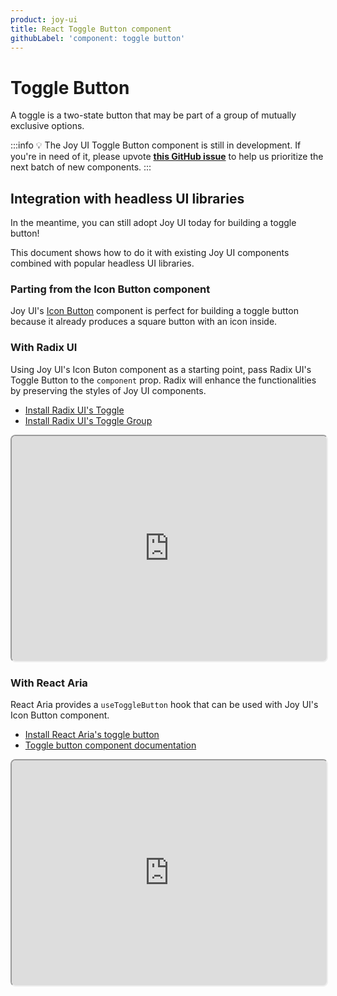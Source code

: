 ```yaml
---
product: joy-ui
title: React Toggle Button component
githubLabel: 'component: toggle button'
---
```


# Toggle Button

<p class="description">A toggle is a two-state button that may be part of a group of mutually exclusive options.</p>

:::info
💡 The Joy UI Toggle Button component is still in development.
If you're in need of it, please upvote [**this GitHub issue**](https://github.com/mui/material-ui/issues/36617) to help us prioritize the next batch of new components.
:::

## Integration with headless UI libraries

In the meantime, you can still adopt Joy UI today for building a toggle button!

This document shows how to do it with existing Joy UI components combined with popular headless UI libraries.

### Parting from the Icon Button component

Joy UI's [Icon Button](/joy-ui/react-button/#icon-button) component is perfect for building a toggle button because it already produces a square button with an icon inside.

### With Radix UI

Using Joy UI's Icon Buton component as a starting point, pass Radix UI's Toggle Button to the `component` prop.
Radix will enhance the functionalities by preserving the styles of Joy UI components.

- [Install Radix UI's Toggle](https://www.radix-ui.com/docs/primitives/components/toggle)
- [Install Radix UI's Toggle Group](https://www.radix-ui.com/docs/primitives/components/toggle-group)

<iframe src="https://codesandbox.io/embed/toggle-button-joy-ui-feat-radix-f2wbct?module=%2Fdemo.tsx&fontsize=14&hidenavigation=1&theme=dark&view=preview"
     style="width:100%; height:360px; border:2; border-radius: 8px; overflow:hidden;"
     title="Toggle button - Joy UI feat. Radix"
     allow="accelerometer; ambient-light-sensor; camera; encrypted-media; geolocation; gyroscope; hid; microphone; midi; payment; usb; vr; xr-spatial-tracking"
     sandbox="allow-forms allow-modals allow-popups allow-presentation allow-same-origin allow-scripts"
   ></iframe>

### With React Aria

React Aria provides a `useToggleButton` hook that can be used with Joy UI's Icon Button component.

- [Install React Aria's toggle button](https://react-spectrum.adobe.com/react-aria/useToggleButton.html)
- [Toggle button component documentation](https://react-spectrum.adobe.com/react-aria/useToggleButton.html#features)

<iframe src="https://codesandbox.io/embed/toggle-button-joy-ui-feat-react-aria-56iex7?module=%2Fdemo.tsx&fontsize=14&hidenavigation=1&theme=dark&view=preview"
     style="width:100%; height:360px; border:2; border-radius: 8px; overflow:hidden;"
     title="Toggle button - Joy UI feat. React Aria"
     allow="accelerometer; ambient-light-sensor; camera; encrypted-media; geolocation; gyroscope; hid; microphone; midi; payment; usb; vr; xr-spatial-tracking"
     sandbox="allow-forms allow-modals allow-popups allow-presentation allow-same-origin allow-scripts"
   ></iframe>
